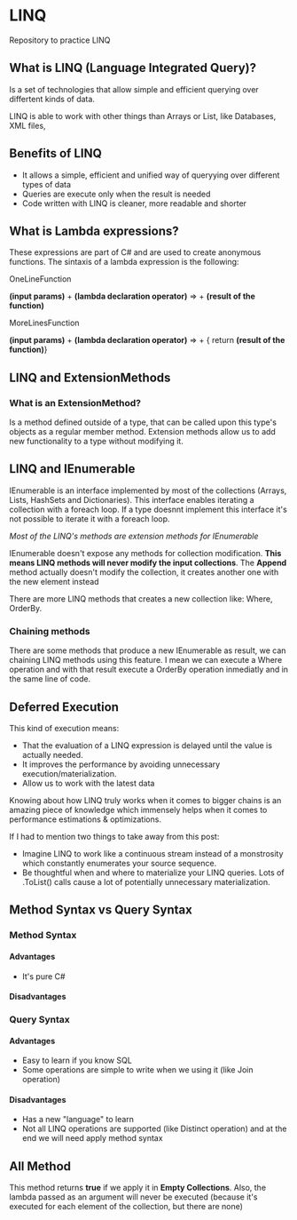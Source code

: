 # LINQ

Repository to practice LINQ

## What is LINQ (Language Integrated Query)?

Is a set of technologies that allow simple and efficient querying over differtent kinds of data.

LINQ is able to work with other things than Arrays or List, like Databases, XML files,

## Benefits of LINQ

- It allows a simple, efficient and unified way of queryying over different types of data
- Queries are execute only when the result is needed
- Code written with LINQ is cleaner, more readable and shorter

## What is Lambda expressions?

These expressions are part of C# and are used to create anonymous functions.
The sintaxis of a lambda expression is the following:

OneLineFunction

**(input params)** + **(lambda declaration operator)** => + **(result of the function)**

MoreLinesFunction

**(input params)** + **(lambda declaration operator)** => + { return **(result of the function)**}

## LINQ and ExtensionMethods

### What is an ExtensionMethod?

Is a method defined outside of a type, that can be called upon this type's objects as a regular member
method. Extension methods allow us to add new functionality to a type without modifying it.

## LINQ and IEnumerable<T>

IEnumerable<T> is an interface implemented by most of the collections (Arrays, Lists, HashSets and Dictionaries).
This interface enables iterating a collection with a foreach loop. If a type doesnnt implement this interface
it's not possible to iterate it with a foreach loop.

_Most of the LINQ's methods are extension methods for IEnumerable<T>_

IEnumerable doesn't expose any methods for collection modification. **This means LINQ methods will never modify
the input collections**.
The **Append** method actually doesn't modify the collection, it creates another one with the new element instead

There are more LINQ methods that creates a new collection like: Where, OrderBy.

### Chaining methods

There are some methods that produce a new IEnumerable<T> as result, we can chaining LINQ methods using this
feature. I mean we can execute a Where operation and with that result execute a OrderBy operation inmediatly
and in the same line of code.

## Deferred Execution

This kind of execution means:
* That the evaluation of a LINQ expression is delayed until the value is actually needed.
* It improves the performance by avoiding unnecessary execution/materialization.
* Allow us to work with the latest data


Knowing about how LINQ truly works when it comes to bigger chains is an amazing piece of knowledge which immensely
helps when it comes to performance estimations & optimizations.

If I had to mention two things to take away from this post:

- Imagine LINQ to work like a continuous stream instead of a monstrosity which constantly enumerates your source sequence.
- Be thoughtful when and where to materialize your LINQ queries. Lots of .ToList() calls cause a lot of potentially unnecessary materialization.

## Method Syntax vs Query Syntax

### Method Syntax
#### Advantages
* It's pure C#
#### Disadvantages


### Query Syntax
#### Advantages
* Easy to learn if you know SQL
* Some operations are simple to write when we using it (like Join operation)
#### Disadvantages
* Has a new "language" to learn
* Not all LINQ operations are supported (like Distinct operation) and at the end we will need apply method syntax


## All Method
This method returns **true** if we apply it in **Empty Collections**. Also, the lambda passed as an argument will never be executed (because it's executed for each element of the collection, but there are none)